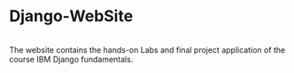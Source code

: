 # Django-WebSite
<br>
The website contains the hands-on Labs and final project application of the course IBM Django fundamentals. 




